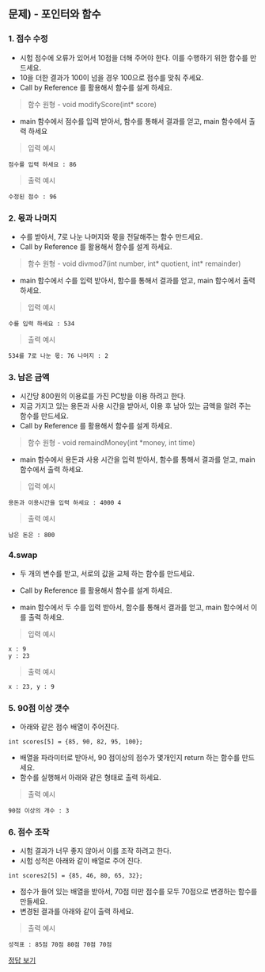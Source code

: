 ## 문제) - 포인터와 함수 

### 1. 점수 수정

* 시험 점수에 오류가 있어서 10점을 더해 주어야 한다. 이를 수행하기 위한 함수를 만드세요. 
* 10을 더한 결과가 100이 넘을 경우 100으로 점수를 맞춰 주세요. 
* Call by Reference 를 활용해서 함수를 설계 하세요. 

> 함수 원형 - void modifyScore(int* score)

* main 함수에서 점수를 입력 받아서, 함수를 통해서 결과를 얻고, main 함수에서 출력 하세요

> 입력 예시 

```
점수를 입력 하세요 : 86
```

> 출력 예시 

```
수정된 점수 : 96
```

### 2. 몫과 나머지
* 수를 받아서, 7로 나눈 나머지와 몫을 전달해주는 함수 만드세요. 
* Call by Reference 를 활용해서 함수를 설계 하세요. 

> 함수 원형 - void divmod7(int number, int* quotient, int* remainder)

*  main 함수에서 수를 입력 받아서, 함수를 통해서 결과를 얻고, main 함수에서 출력 하세요.

> 입력 예시 

```
수를 입력 하세요 : 534
```

> 출력 예시 

```
534를 7로 나눈 몫: 76 나머지 : 2
```

### 3. 남은 금액
* 시간당 800원의 이용료를 가진 PC방을 이용 하려고 한다. 
* 지금 가지고 있는 용돈과 사용 시간을 받아서, 이용 후 남아 있는 금액을 알려 주는 함수를 만드세요.
* Call by Reference 를 활용해서 함수를 설계 하세요. 

> 함수 원형 - void remaindMoney(int *money, int time)

*  main 함수에서 용돈과 사용 시간을 입력 받아서, 함수를 통해서 결과를 얻고, main 함수에서 출력 하세요.

> 입력 예시 

```
용돈과 이용시간을 입력 하세요 : 4000 4
```

> 출력 예시 

```
남은 돈은 : 800
```

### 4.swap
* 두 개의 변수를 받고, 서로의 값을 교체 하는 함수를 만드세요. 
* Call by Reference 를 활용해서 함수를 설계 하세요.   

* main 함수에서 두 수를 입력 받아서, 함수를 통해서 결과를 얻고, main 함수에서 이를 출력 하세요.

> 입력 예시 

```
x : 9
y : 23
```

> 출력 예시 

```
x : 23, y : 9
```

### 5. 90점 이상 갯수
* 아래와 같은 점수 배열이 주어진다. 

`int scores[5] = {85, 90, 82, 95, 100};`

* 배열을 파라미터로 받아서, 90 점이상의 점수가 몇개인지 return 하는 함수를 만드세요. 
* 함수를 실행해서 아래와 같은 형태로 출력 하세요. 

> 출력 예시 

```
90점 이상의 개수 : 3
```

### 6. 점수 조작
* 시험 결과가 너무 좋지 않아서 이를 조작 하려고 한다. 
* 시험 성적은 아래와 같이 배열로 주어 진다. 

`int scores2[5] = {85, 46, 80, 65, 32};`

* 점수가 들어 있는 배열을 받아서, 70점 미만 점수를 모두 70점으로 변경하는 함수를 만들세요. 
* 변경된 결과를 아래와 같이 출력 하세요. 

> 출력 예시 

```
성적표 : 85점 70점 80점 70점 70점
```

[정답 보기](test01.c)

